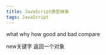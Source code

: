 ```yaml
---
title: JavaScript原型继承
tags: JavaScript
---
```



what
why
how
good and bad
compare




new关键字
返回一个对象
